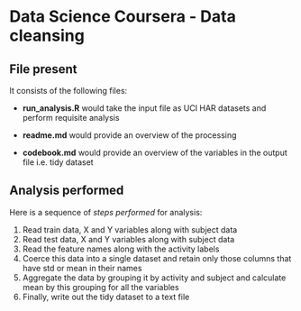Data Science Coursera - Data cleansing
======================================


## File present

It consists of the following files:

* **run_analysis.R** would take the input file as UCI HAR datasets and perform requisite analysis

* **readme.md** would provide an overview of the processing

* **codebook.md** would provide an overview of the variables in the output file i.e. tidy dataset


## Analysis performed

Here is a sequence of *steps performed* for analysis:

1. Read train data, X and Y variables along with subject data
2. Read test data, X and Y variables along with subject data
3. Read the feature names along with the activity labels
4. Coerce this data into a single dataset and retain only those columns that have std or mean in their names
5. Aggregate the data by grouping it by activity and subject and calculate mean by this grouping for all the variables
6. Finally, write out the tidy dataset to a text file
